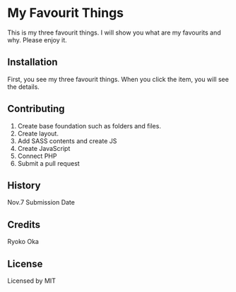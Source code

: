 # My Favourit Things

This is my three favourit things. I will show you what are my favourits and why. Please enjoy it.

## Installation

First, you see my three favourit things.
When you click the item, you will see the details.


## Contributing

1. Create base foundation such as folders and files.
2. Create layout.
3. Add SASS contents and create JS
4. Create JavaScript
5. Connect PHP
6. Submit a pull request

## History
Nov.7 Submission Date

## Credits

Ryoko Oka

## License

Licensed by MIT
